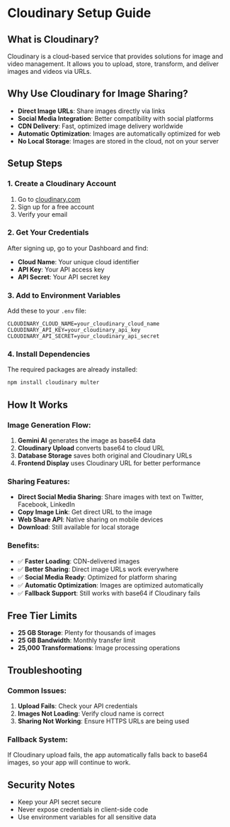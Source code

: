 # Cloudinary Setup Guide

## What is Cloudinary?
Cloudinary is a cloud-based service that provides solutions for image and video management. It allows you to upload, store, transform, and deliver images and videos via URLs.

## Why Use Cloudinary for Image Sharing?
- **Direct Image URLs**: Share images directly via links
- **Social Media Integration**: Better compatibility with social platforms
- **CDN Delivery**: Fast, optimized image delivery worldwide
- **Automatic Optimization**: Images are automatically optimized for web
- **No Local Storage**: Images are stored in the cloud, not on your server

## Setup Steps

### 1. Create a Cloudinary Account
1. Go to [cloudinary.com](https://cloudinary.com)
2. Sign up for a free account
3. Verify your email

### 2. Get Your Credentials
After signing up, go to your Dashboard and find:
- **Cloud Name**: Your unique cloud identifier
- **API Key**: Your API access key
- **API Secret**: Your API secret key

### 3. Add to Environment Variables
Add these to your `.env` file:

```env
CLOUDINARY_CLOUD_NAME=your_cloudinary_cloud_name
CLOUDINARY_API_KEY=your_cloudinary_api_key
CLOUDINARY_API_SECRET=your_cloudinary_api_secret
```

### 4. Install Dependencies
The required packages are already installed:
```bash
npm install cloudinary multer
```

## How It Works

### Image Generation Flow:
1. **Gemini AI** generates the image as base64 data
2. **Cloudinary Upload** converts base64 to cloud URL
3. **Database Storage** saves both original and Cloudinary URLs
4. **Frontend Display** uses Cloudinary URL for better performance

### Sharing Features:
- **Direct Social Media Sharing**: Share images with text on Twitter, Facebook, LinkedIn
- **Copy Image Link**: Get direct URL to the image
- **Web Share API**: Native sharing on mobile devices
- **Download**: Still available for local storage

### Benefits:
- ✅ **Faster Loading**: CDN-delivered images
- ✅ **Better Sharing**: Direct image URLs work everywhere
- ✅ **Social Media Ready**: Optimized for platform sharing
- ✅ **Automatic Optimization**: Images are optimized automatically
- ✅ **Fallback Support**: Still works with base64 if Cloudinary fails

## Free Tier Limits
- **25 GB Storage**: Plenty for thousands of images
- **25 GB Bandwidth**: Monthly transfer limit
- **25,000 Transformations**: Image processing operations

## Troubleshooting

### Common Issues:
1. **Upload Fails**: Check your API credentials
2. **Images Not Loading**: Verify cloud name is correct
3. **Sharing Not Working**: Ensure HTTPS URLs are being used

### Fallback System:
If Cloudinary upload fails, the app automatically falls back to base64 images, so your app will continue to work.

## Security Notes
- Keep your API secret secure
- Never expose credentials in client-side code
- Use environment variables for all sensitive data 